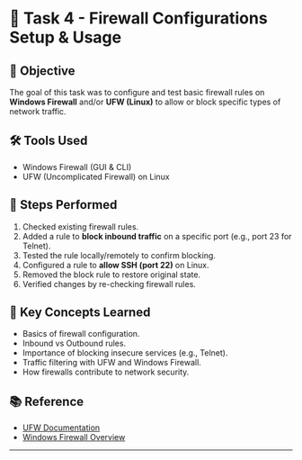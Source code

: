 # 🔐 Task 4 - Firewall Configurations Setup & Usage

## 📌 Objective
The goal of this task was to configure and test basic firewall rules on **Windows Firewall** and/or **UFW (Linux)** to allow or block specific types of network traffic.

## 🛠 Tools Used
- Windows Firewall (GUI & CLI)
- UFW (Uncomplicated Firewall) on Linux

## 🚀 Steps Performed
1. Checked existing firewall rules.
2. Added a rule to **block inbound traffic** on a specific port (e.g., port 23 for Telnet).
3. Tested the rule locally/remotely to confirm blocking.
4. Configured a rule to **allow SSH (port 22)** on Linux.
5. Removed the block rule to restore original state.
6. Verified changes by re-checking firewall rules.

## 🧠 Key Concepts Learned
- Basics of firewall configuration.
- Inbound vs Outbound rules.
- Importance of blocking insecure services (e.g., Telnet).
- Traffic filtering with UFW and Windows Firewall.
- How firewalls contribute to network security.

## 📚 Reference
- [UFW Documentation](https://help.ubuntu.com/community/UFW)
- [Windows Firewall Overview](https://learn.microsoft.com/en-us/windows/security/threat-protection/windows-firewall/windows-firewall-with-advanced-security)

---
